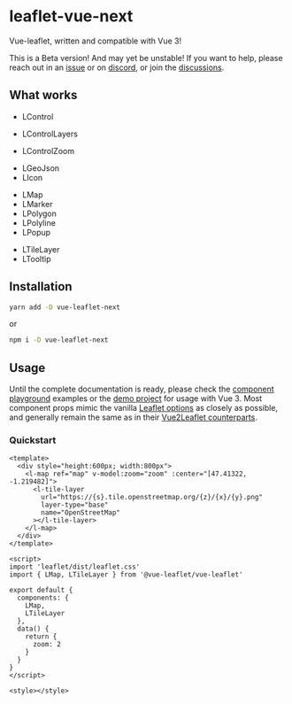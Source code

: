 # leaflet-vue-next

Vue-leaflet, written and compatible with Vue 3!

This is a Beta version! And may yet be unstable! If you want to help, please reach out in an
[issue](https://github.com/vue-leaflet/vue-leaflet/issues) or on [discord](https://discord.gg/uVZAfUf),
or join the [discussions](https://github.com/vue-leaflet/vue-leaflet/discussions).

## What works

<!-- - LCircle -->
<!-- - LCircleMarker -->

- LControl
<!-- - LControlAttribution -->
- LControlLayers
<!-- - LControlScale -->
- LControlZoom
<!-- - LFeatureGroup -->
- LGeoJson
- LIcon
<!-- - LImageOverlay -->
- LMap
- LMarker
- LPolygon
- LPolyline
- LPopup
<!-- - LRectangle -->
- LTileLayer
- LTooltip
<!-- - LWmsTileLayer -->

## Installation

```bash
yarn add -D vue-leaflet-next
```

or

```bash
npm i -D vue-leaflet-next
```

## Usage

Until the complete documentation is ready, please check the
[component playground](https://github.com/vue-leaflet/vue-leaflet/tree/master/src/playground/views) examples or the
[demo project](https://github.com/vue-leaflet/vue3-demo-project/blob/master/src/App.vue) for usage with Vue 3.
Most component props mimic the vanilla [Leaflet options](https://leafletjs.com/reference-1.7.1.html) as closely as
possible, and generally remain the same as in their [Vue2Leaflet counterparts](https://vue2-leaflet.netlify.app/components/).

### Quickstart

```vue
<template>
  <div style="height:600px; width:800px">
    <l-map ref="map" v-model:zoom="zoom" :center="[47.41322, -1.219482]">
      <l-tile-layer
        url="https://{s}.tile.openstreetmap.org/{z}/{x}/{y}.png"
        layer-type="base"
        name="OpenStreetMap"
      ></l-tile-layer>
    </l-map>
  </div>
</template>

<script>
import 'leaflet/dist/leaflet.css'
import { LMap, LTileLayer } from '@vue-leaflet/vue-leaflet'

export default {
  components: {
    LMap,
    LTileLayer
  },
  data() {
    return {
      zoom: 2
    }
  }
}
</script>

<style></style>
```

